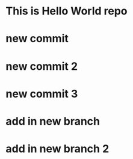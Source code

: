# This is Hello World repo

# new commit

# new commit 2

# new commit 3

# add in new branch 

# add in new branch 2
